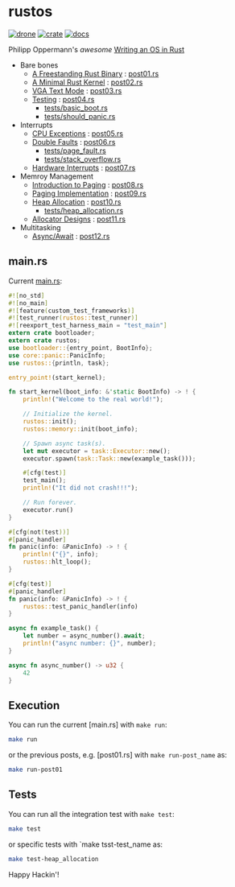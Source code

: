 # rustos

[![drone]](https://cloud.drone.io/keithnoguchi/rustos)
[![crate]](https://lib.rs/rustos)
[![docs]](https://docs.rs/rustos)

Philipp Oppermann's *awesome* [Writing an OS in Rust]

- Bare bones
  - [A Freestanding Rust Binary] : [post01.rs](examples/post01.rs)
  - [A Minimal Rust Kernel] : [post02.rs](examples/post02.rs)
  - [VGA Text Mode] : [post03.rs](examples/post03.rs)
  - [Testing] : [post04.rs](examples/post04.rs)
    - [tests/basic_boot.rs](tests/basic_boot.rs)
    - [tests/should_panic.rs](tests/should_panic.rs)
- Interrupts
  - [CPU Exceptions] : [post05.rs](examples/post05.rs)
  - [Double Faults] : [post06.rs](examples/post06.rs)
    - [tests/page_fault.rs](tests/page_fault.rs)
    - [tests/stack_overflow.rs](tests/stack_overflow.rs)
  - [Hardware Interrupts] : [post07.rs](examples/post07.rs)
- Memroy Management
  - [Introduction to Paging] : [post08.rs](examples/post08.rs)
  - [Paging Implementation] : [post09.rs](examples/post09.rs)
  - [Heap Allocation] : [post10.rs](examples/post10.rs)
    - [tests/heap_allocation.rs](tests/heap_allocation.rs)
  - [Allocator Designs] : [post11.rs](examples/post11.rs)
- Multitasking
  - [Async/Await] : [post12.rs](examples/post12.rs)

## main.rs

Current [main.rs](src/main.rs):

```rust
#![no_std]
#![no_main]
#![feature(custom_test_frameworks)]
#![test_runner(rustos::test_runner)]
#![reexport_test_harness_main = "test_main"]
extern crate bootloader;
extern crate rustos;
use bootloader::{entry_point, BootInfo};
use core::panic::PanicInfo;
use rustos::{println, task};

entry_point!(start_kernel);

fn start_kernel(boot_info: &'static BootInfo) -> ! {
    println!("Welcome to the real world!");

    // Initialize the kernel.
    rustos::init();
    rustos::memory::init(boot_info);

    // Spawn async task(s).
    let mut executor = task::Executor::new();
    executor.spawn(task::Task::new(example_task()));

    #[cfg(test)]
    test_main();
    println!("It did not crash!!!");

    // Run forever.
    executor.run()
}

#[cfg(not(test))]
#[panic_handler]
fn panic(info: &PanicInfo) -> ! {
    println!("{}", info);
    rustos::hlt_loop();
}

#[cfg(test)]
#[panic_handler]
fn panic(info: &PanicInfo) -> ! {
    rustos::test_panic_handler(info)
}

async fn example_task() {
    let number = async_number().await;
    println!("async number: {}", number);
}

async fn async_number() -> u32 {
    42
}
```

## Execution

You can run the current [main.rs] with `make run`:

```sh
make run
```

or the previous posts, e.g. [post01.rs] with `make run-post_name` as:

```sh
make run-post01
```

## Tests

You can run all the integration test with `make test`:

```sh
make test
```

or specific tests with `make tsst-test_name as:

```sh
make test-heap_allocation
```

Happy Hackin'!

[drone]: https://cloud.drone.io/api/badges/keithnoguchi/rustos/status.svg
[crate]: https://img.shields.io/crates/v/rustos.svg
[docs]: https://docs.rs/rustos/badge.svg
[writing an os in rust]: https://os.phil-opp.com/
[a freestanding rust binary]: https://os.phil-opp.com/freestanding-rust-binary/
[a minimal rust kernel]: https://os.phil-opp.com/minimal-rust-kernel/
[vga text mode]: https://os.phil-opp.com/vga-text-mode/
[testing]: https://os.phil-opp.com/testing/
[cpu exceptions]: https://os.phil-opp.com/cpu-exceptions/
[double faults]: https://os.phil-opp.com/double-fault-exceptions/
[hardware interrupts]: https://os.phil-opp.com/hardware-interrupts/
[introduction to paging]: https://os.phil-opp.com/paging-introduction/
[paging implementation]: https://os.phil-opp.com/paging-implementation/
[heap allocation]: https://os.phil-opp.com/heap-allocation/
[allocator designs]: https://os.phil-opp.com/allocator-designs/
[async/await]: https://os.phil-opp.com/async-await/
